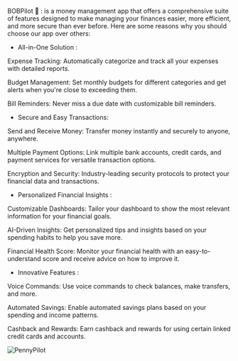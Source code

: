 BOBPilot 🧩 :  is  a money management app that  offers a comprehensive suite of features designed to make managing your finances easier, more efficient, and more secure than ever before. Here are some reasons why you should choose our app over others:


- All-in-One Solution :

Expense Tracking: Automatically categorize and track all your expenses with detailed reports.

Budget Management: Set monthly budgets for different categories and get alerts when you're close to exceeding them.

Bill Reminders: Never miss a due date with customizable bill reminders.


- Secure and Easy Transactions: 

Send and Receive Money: Transfer money instantly and securely to anyone, anywhere.

Multiple Payment Options: Link multiple bank accounts, credit cards, and payment services for versatile transaction options.

Encryption and Security: Industry-leading security protocols to protect your financial data and transactions.


- Personalized Financial Insights :
  
Customizable Dashboards: Tailor your dashboard to show the most relevant information for your financial goals.

AI-Driven Insights: Get personalized tips and insights based on your spending habits to help you save more.

Financial Health Score: Monitor your financial health with an easy-to-understand score and receive advice on how to improve it.


- Innovative Features :

Voice Commands: Use voice commands to check balances, make transfers, and more.

Automated Savings: Enable automated savings plans based on your spending and income patterns.

Cashback and Rewards: Earn cashback and rewards for using certain linked credit cards and accounts.


![PennyPilot](https://github.com/Vanshikakhurana/BOB-finance-advisory/assets/100332666/1027e4c6-114f-41bc-894f-2543129e322d)
